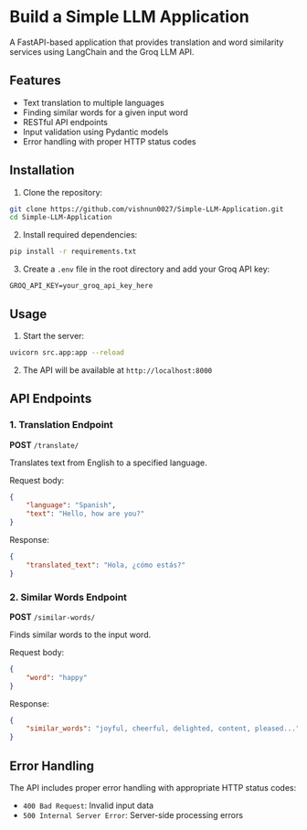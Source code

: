 # Build a Simple LLM Application
A FastAPI-based application that provides translation and word similarity services using LangChain and the Groq LLM API.

## Features

- Text translation to multiple languages
- Finding similar words for a given input word
- RESTful API endpoints
- Input validation using Pydantic models
- Error handling with proper HTTP status codes

## Installation

1. Clone the repository:
```bash
git clone https://github.com/vishnun0027/Simple-LLM-Application.git
cd Simple-LLM-Application
```

2. Install required dependencies:
```bash
pip install -r requirements.txt
```

3. Create a `.env` file in the root directory and add your Groq API key:
```env
GROQ_API_KEY=your_groq_api_key_here
```

## Usage

1. Start the server:
```bash
uvicorn src.app:app --reload
```

2. The API will be available at `http://localhost:8000`

## API Endpoints

### 1. Translation Endpoint

**POST** `/translate/`

Translates text from English to a specified language.

Request body:
```json
{
    "language": "Spanish",
    "text": "Hello, how are you?"
}
```

Response:
```json
{
    "translated_text": "Hola, ¿cómo estás?"
}
```

### 2. Similar Words Endpoint

**POST** `/similar-words/`

Finds similar words to the input word.

Request body:
```json
{
    "word": "happy"
}
```

Response:
```json
{
    "similar_words": "joyful, cheerful, delighted, content, pleased..."
}
```

## Error Handling

The API includes proper error handling with appropriate HTTP status codes:

- `400 Bad Request`: Invalid input data
- `500 Internal Server Error`: Server-side processing errors